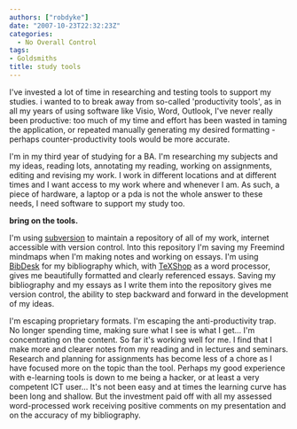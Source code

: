 ```yaml
---
authors: ["robdyke"]
date: "2007-10-23T22:32:23Z"
categories:
  - No Overall Control
tags:
- Goldsmiths
title: study tools
---
```

I've invested a lot of time in researching and testing tools to support my studies. i wanted to to break away from so-called 'productivity tools', as in all my years of using software like Visio, Word, Outlook, I've never really been productive: too much of my time and effort has been wasted in taming the application, or repeated manually generating my desired formatting - perhaps counter-productivity tools would be more accurate.

I'm in my third year of studying for a BA. I'm researching my subjects and my ideas, reading lots, annotating my reading, working on assignments, editing and revising my work. I work in different locations and at different times and I want access to my work where and whenever I am. As such, a piece of hardware, a laptop or a pda is not the whole answer to these needs, I need software to support my study too.
  
 **bring on the tools.**
  
<!--more-->

I'm using [subversion](http://subversion.tigris.org/) to maintain a repository of all of my work, internet accessible with version control. Into this repository I'm saving my Freemind mindmaps when I'm making notes and working on essays. I'm using [BibDesk](http://bibdesk.sourceforge.net/) for my bibliography which, with [TeXShop](http://www.uoregon.edu/~koch/texshop/ "TeXShop homepage") as a word processor, gives me beautifully formatted and clearly referenced essays. Saving my bibliography and my essays as I write them into the repository gives me version control, the ability to step backward and forward in the development of my ideas.

I'm escaping proprietary formats. I'm escaping the anti-productivity trap. No longer spending time, making sure what I see is what I get... I'm concentrating on the content. So far it's working well for me. I find that I make more and clearer notes from my reading and in lectures and seminars. Research and planning for assignments has become less of a chore as I have focused more on the topic than the tool. Perhaps my good experience with e-learning tools is down to me being a hacker, or at least a very competent ICT user... It's not been easy and at times the learning curve has been long and shallow. But the investment paid off with all my assessed word-processed work receiving positive comments on my presentation and on the accuracy of my bibliography.